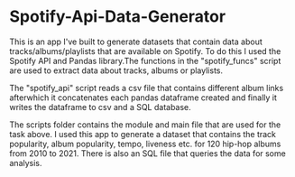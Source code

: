 # Spotify-Api-Data-Generator


This is an app I've built to generate datasets that contain data about tracks/albums/playlists that are available on Spotify.
To do this I used the Spotify API and Pandas library.The functions in the "spotify_funcs" script are used to extract data about tracks, albums or playlists.

The "spotify_api" script reads a csv file that contains different album links afterwhich it concatenates each pandas dataframe created and finally it writes the dataframe to csv and a SQL database.


The scripts folder contains the module and main file that are used for the task above.
I used this app to generate a dataset that contains the track popularity, album popularity, tempo, liveness etc. for 120 hip-hop albums from 2010 to 2021.
There is also an SQL file that queries the data for some analysis.


